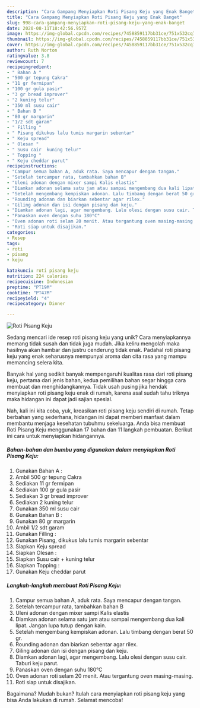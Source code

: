 ```yaml
---
description: "Cara Gampang Menyiapkan Roti Pisang Keju yang Enak Banget"
title: "Cara Gampang Menyiapkan Roti Pisang Keju yang Enak Banget"
slug: 998-cara-gampang-menyiapkan-roti-pisang-keju-yang-enak-banget
date: 2020-08-11T18:42:56.957Z
image: https://img-global.cpcdn.com/recipes/7458859117bb31ce/751x532cq70/roti-pisang-keju-foto-resep-utama.jpg
thumbnail: https://img-global.cpcdn.com/recipes/7458859117bb31ce/751x532cq70/roti-pisang-keju-foto-resep-utama.jpg
cover: https://img-global.cpcdn.com/recipes/7458859117bb31ce/751x532cq70/roti-pisang-keju-foto-resep-utama.jpg
author: Ruth Norton
ratingvalue: 3.8
reviewcount: 7
recipeingredient:
- " Bahan A "
- "500 gr tepung Cakra"
- "11 gr fermipan"
- "100 gr gula pasir"
- "3 gr bread improver"
- "2 kuning telur"
- "350 ml susu cair"
- " Bahan B "
- "80 gr margarin"
- "1/2 sdt garam"
- " Filling "
- " Pisang dikukus lalu tumis margarin sebentar"
- " Keju spread"
- " Olesan "
- " Susu cair  kuning telur"
- " Topping "
- " Keju cheddar parut"
recipeinstructions:
- "Campur semua bahan A, aduk rata. Saya mencapur dengan tangan."
- "Setelah tercampur rata, tambahkan bahan B"
- "Uleni adonan dengan mixer sampi Kalis elastis"
- "Diamkan adonan selama satu jam atau sampai mengembang dua kali lipat. Jangan lupa tutup dengan kain."
- "Setelah mengembang kempiskan adonan. Lalu timbang dengan berat 50 gr."
- "Rounding adonan dan biarkan sebentar agar rilex."
- "Giling adonan dan isi dengan pisang dan keju."
- "Diamkan adonan lagi, agar mengembang. Lalu olesi dengan susu cair. Taburi keju parut."
- "Panaskan oven dengan suhu 180°C"
- "Oven adonan roti selam 20 menit. Atau tergantung oven masing-masing."
- "Roti siap untuk disajikan."
categories:
- Resep
tags:
- roti
- pisang
- keju

katakunci: roti pisang keju 
nutrition: 224 calories
recipecuisine: Indonesian
preptime: "PT19M"
cooktime: "PT47M"
recipeyield: "4"
recipecategory: Dinner

---
```



![Roti Pisang Keju](https://img-global.cpcdn.com/recipes/7458859117bb31ce/751x532cq70/roti-pisang-keju-foto-resep-utama.jpg)

Sedang mencari ide resep roti pisang keju yang unik? Cara menyiapkannya memang tidak susah dan tidak juga mudah. Jika keliru mengolah maka hasilnya akan hambar dan justru cenderung tidak enak. Padahal roti pisang keju yang enak seharusnya mempunyai aroma dan cita rasa yang mampu memancing selera kita.



Banyak hal yang sedikit banyak mempengaruhi kualitas rasa dari roti pisang keju, pertama dari jenis bahan, kedua pemilihan bahan segar hingga cara membuat dan menghidangkannya. Tidak usah pusing jika hendak menyiapkan roti pisang keju enak di rumah, karena asal sudah tahu triknya maka hidangan ini dapat jadi sajian spesial.


Nah, kali ini kita coba, yuk, kreasikan roti pisang keju sendiri di rumah. Tetap berbahan yang sederhana, hidangan ini dapat memberi manfaat dalam membantu menjaga kesehatan tubuhmu sekeluarga. Anda bisa membuat Roti Pisang Keju menggunakan 17 bahan dan 11 langkah pembuatan. Berikut ini cara untuk menyiapkan hidangannya.

<!--inarticleads1-->

##### Bahan-bahan dan bumbu yang digunakan dalam menyiapkan Roti Pisang Keju:

1. Gunakan  Bahan A :
1. Ambil 500 gr tepung Cakra
1. Sediakan 11 gr fermipan
1. Sediakan 100 gr gula pasir
1. Sediakan 3 gr bread improver
1. Sediakan 2 kuning telur
1. Gunakan 350 ml susu cair
1. Gunakan  Bahan B :
1. Gunakan 80 gr margarin
1. Ambil 1/2 sdt garam
1. Gunakan  Filling :
1. Gunakan  Pisang, dikukus lalu tumis margarin sebentar
1. Siapkan  Keju spread
1. Siapkan  Olesan :
1. Siapkan  Susu cair + kuning telur
1. Siapkan  Topping :
1. Gunakan  Keju cheddar parut




<!--inarticleads2-->

##### Langkah-langkah membuat Roti Pisang Keju:

1. Campur semua bahan A, aduk rata. Saya mencapur dengan tangan.
1. Setelah tercampur rata, tambahkan bahan B
1. Uleni adonan dengan mixer sampi Kalis elastis
1. Diamkan adonan selama satu jam atau sampai mengembang dua kali lipat. Jangan lupa tutup dengan kain.
1. Setelah mengembang kempiskan adonan. Lalu timbang dengan berat 50 gr.
1. Rounding adonan dan biarkan sebentar agar rilex.
1. Giling adonan dan isi dengan pisang dan keju.
1. Diamkan adonan lagi, agar mengembang. Lalu olesi dengan susu cair. Taburi keju parut.
1. Panaskan oven dengan suhu 180°C
1. Oven adonan roti selam 20 menit. Atau tergantung oven masing-masing.
1. Roti siap untuk disajikan.




Bagaimana? Mudah bukan? Itulah cara menyiapkan roti pisang keju yang bisa Anda lakukan di rumah. Selamat mencoba!
